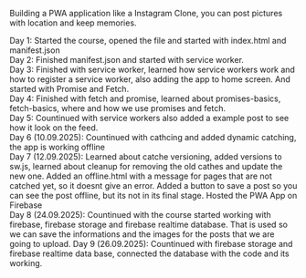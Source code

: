 Building a PWA application like a Instagram Clone, you can post pictures with location and keep memories.

Day 1: Started the course, opened the file and started with index.html and manifest.json
<br>
Day 2: Finished manifest.json and started with service worker.
<br>
Day 3: Finished with service worker, learned how service workers work and how to register a service worker, also adding the app to home
screen. And started with Promise and Fetch.
<br>
Day 4: Finished with fetch and promise, learned about promises-basics, fetch-basics, where and how we use promises and fetch.
<br>
Day 5: Countinued with service workers also added a example post to see how it look on the feed.
<br>
Day 6 (10.09.2025): Countinued with cathcing and added dynamic catching, the app is working offline 
<br>
Day 7 (12.09.2025): Learned about catche versioning, added versions to sw.js, learned about cleanup for removing the old cathes and update the new one. Added an offline.html with a message for pages that are not catched yet, so it doesnt give an error. Added a button to save a post so you can see the post offline, but its not in its final stage. Hosted the PWA App on Firebase 
<br>
Day 8 (24.09.2025): Countinued with the course started working with firebase, firebase storage and firebase realtime database. That is used so we can save the informations and the images for the posts that we are going to upload.
Day 9 (26.09.2025): Countinued with firebase storage and firebase realtime data base, connected the database with the code and its working.